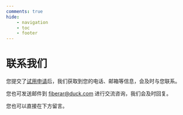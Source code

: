 ```yaml
---
comments: true
hide:
    - navigation
    - toc
    - footer
---
```


# 联系我们

您提交了[试用申请](./trial/index.md)后，我们获取到您的电话、邮箱等信息，会及时与您联系。

您也可发送邮件到 <fiberar@duck.com> 进行交流咨询，我们会及时回复。

您也可以直接在下方留言。